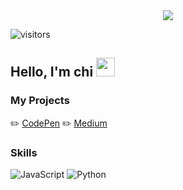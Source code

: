 <div align="center">
  <img src="https://readme-typing-svg.herokuapp.com/?lines=Hello+World!;Welcome+to+my+GitHub+profile&center=true&width=380&height=50">
</div>

![visitors](https://visitor-badge.laobi.icu/badge?page_id=chixxyy)

## Hello, I'm chi <img src="https://raw.githubusercontent.com/verma-anushka/verma-anushka/master/gifs/wave.gif" width="30px">

### My Projects
✏️ [CodePen](https://codepen.io/chixxyy)
✏️ [Medium](https://medium.com/@chixxyy)

### Skills
![JavaScript](https://img.shields.io/badge/-JavaScript-black?logo=javascript&style=flat) ![Python](https://img.shields.io/badge/-Python-blue?logo=python&style=flat)
